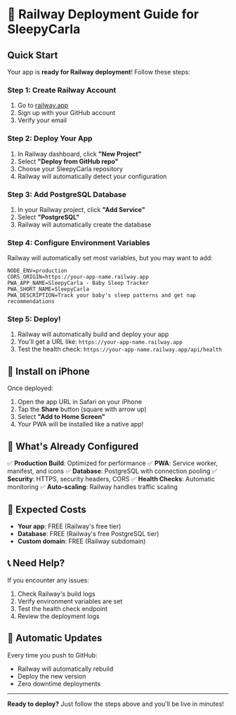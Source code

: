 # 🚀 Railway Deployment Guide for SleepyCarla

## Quick Start

Your app is **ready for Railway deployment**! Follow these steps:

### Step 1: Create Railway Account

1. Go to [railway.app](https://railway.app)
2. Sign up with your GitHub account
3. Verify your email

### Step 2: Deploy Your App

1. In Railway dashboard, click **"New Project"**
2. Select **"Deploy from GitHub repo"**
3. Choose your SleepyCarla repository
4. Railway will automatically detect your configuration

### Step 3: Add PostgreSQL Database

1. In your Railway project, click **"Add Service"**
2. Select **"PostgreSQL"**
3. Railway will automatically create the database

### Step 4: Configure Environment Variables

Railway will automatically set most variables, but you may want to add:

```env
NODE_ENV=production
CORS_ORIGIN=https://your-app-name.railway.app
PWA_APP_NAME=SleepyCarla - Baby Sleep Tracker
PWA_SHORT_NAME=SleepyCarla
PWA_DESCRIPTION=Track your baby's sleep patterns and get nap recommendations
```

### Step 5: Deploy!

1. Railway will automatically build and deploy your app
2. You'll get a URL like: `https://your-app-name.railway.app`
3. Test the health check: `https://your-app-name.railway.app/api/health`

## 📱 Install on iPhone

Once deployed:

1. Open the app URL in Safari on your iPhone
2. Tap the **Share** button (square with arrow up)
3. Select **"Add to Home Screen"**
4. Your PWA will be installed like a native app!

## 🔧 What's Already Configured

✅ **Production Build**: Optimized for performance
✅ **PWA**: Service worker, manifest, and icons
✅ **Database**: PostgreSQL with connection pooling
✅ **Security**: HTTPS, security headers, CORS
✅ **Health Checks**: Automatic monitoring
✅ **Auto-scaling**: Railway handles traffic scaling

## 🎯 Expected Costs

- **Your app**: FREE (Railway's free tier)
- **Database**: FREE (Railway's free PostgreSQL tier)
- **Custom domain**: FREE (Railway subdomain)

## 📞 Need Help?

If you encounter any issues:

1. Check Railway's build logs
2. Verify environment variables are set
3. Test the health check endpoint
4. Review the deployment logs

## 🔄 Automatic Updates

Every time you push to GitHub:

- Railway will automatically rebuild
- Deploy the new version
- Zero downtime deployments

---

**Ready to deploy?** Just follow the steps above and you'll be live in minutes!
